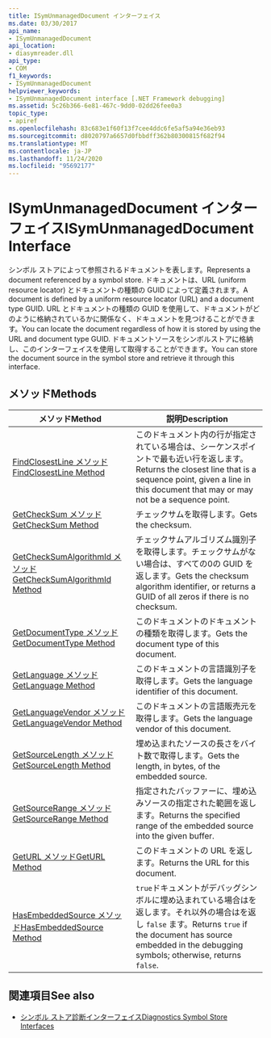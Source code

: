 ```yaml
---
title: ISymUnmanagedDocument インターフェイス
ms.date: 03/30/2017
api_name:
- ISymUnmanagedDocument
api_location:
- diasymreader.dll
api_type:
- COM
f1_keywords:
- ISymUnmanagedDocument
helpviewer_keywords:
- ISymUnmanagedDocument interface [.NET Framework debugging]
ms.assetid: 5c26b366-6e81-467c-9dd0-02dd26fee0a3
topic_type:
- apiref
ms.openlocfilehash: 83c683e1f60f13f7cee4ddc6fe5af5a94e36eb93
ms.sourcegitcommit: d8020797a6657d0fbbdff362b80300815f682f94
ms.translationtype: MT
ms.contentlocale: ja-JP
ms.lasthandoff: 11/24/2020
ms.locfileid: "95692177"
---
```

# <a name="isymunmanageddocument-interface"></a><span data-ttu-id="9bb30-102">ISymUnmanagedDocument インターフェイス</span><span class="sxs-lookup"><span data-stu-id="9bb30-102">ISymUnmanagedDocument Interface</span></span>

<span data-ttu-id="9bb30-103">シンボル ストアによって参照されるドキュメントを表します。</span><span class="sxs-lookup"><span data-stu-id="9bb30-103">Represents a document referenced by a symbol store.</span></span> <span data-ttu-id="9bb30-104">ドキュメントは、URL (uniform resource locator) とドキュメントの種類の GUID によって定義されます。</span><span class="sxs-lookup"><span data-stu-id="9bb30-104">A document is defined by a uniform resource locator (URL) and a document type GUID.</span></span> <span data-ttu-id="9bb30-105">URL とドキュメントの種類の GUID を使用して、ドキュメントがどのように格納されているかに関係なく、ドキュメントを見つけることができます。</span><span class="sxs-lookup"><span data-stu-id="9bb30-105">You can locate the document regardless of how it is stored by using the URL and document type GUID.</span></span> <span data-ttu-id="9bb30-106">ドキュメントソースをシンボルストアに格納し、このインターフェイスを使用して取得することができます。</span><span class="sxs-lookup"><span data-stu-id="9bb30-106">You can store the document source in the symbol store and retrieve it through this interface.</span></span>  
  
## <a name="methods"></a><span data-ttu-id="9bb30-107">メソッド</span><span class="sxs-lookup"><span data-stu-id="9bb30-107">Methods</span></span>  
  
|<span data-ttu-id="9bb30-108">メソッド</span><span class="sxs-lookup"><span data-stu-id="9bb30-108">Method</span></span>|<span data-ttu-id="9bb30-109">説明</span><span class="sxs-lookup"><span data-stu-id="9bb30-109">Description</span></span>|  
|------------|-----------------|  
|[<span data-ttu-id="9bb30-110">FindClosestLine メソッド</span><span class="sxs-lookup"><span data-stu-id="9bb30-110">FindClosestLine Method</span></span>](isymunmanageddocument-findclosestline-method.md)|<span data-ttu-id="9bb30-111">このドキュメント内の行が指定されている場合は、シーケンスポイントで最も近い行を返します。</span><span class="sxs-lookup"><span data-stu-id="9bb30-111">Returns the closest line that is a sequence point, given a line in this document that may or may not be a sequence point.</span></span>|  
|[<span data-ttu-id="9bb30-112">GetCheckSum メソッド</span><span class="sxs-lookup"><span data-stu-id="9bb30-112">GetCheckSum Method</span></span>](isymunmanageddocument-getchecksum-method.md)|<span data-ttu-id="9bb30-113">チェックサムを取得します。</span><span class="sxs-lookup"><span data-stu-id="9bb30-113">Gets the checksum.</span></span>|  
|[<span data-ttu-id="9bb30-114">GetCheckSumAlgorithmId メソッド</span><span class="sxs-lookup"><span data-stu-id="9bb30-114">GetCheckSumAlgorithmId Method</span></span>](isymunmanageddocument-getchecksumalgorithmid-method.md)|<span data-ttu-id="9bb30-115">チェックサムアルゴリズム識別子を取得します。チェックサムがない場合は、すべての0の GUID を返します。</span><span class="sxs-lookup"><span data-stu-id="9bb30-115">Gets the checksum algorithm identifier, or returns a GUID of all zeros if there is no checksum.</span></span>|  
|[<span data-ttu-id="9bb30-116">GetDocumentType メソッド</span><span class="sxs-lookup"><span data-stu-id="9bb30-116">GetDocumentType Method</span></span>](isymunmanageddocument-getdocumenttype-method.md)|<span data-ttu-id="9bb30-117">このドキュメントのドキュメントの種類を取得します。</span><span class="sxs-lookup"><span data-stu-id="9bb30-117">Gets the document type of this document.</span></span>|  
|[<span data-ttu-id="9bb30-118">GetLanguage メソッド</span><span class="sxs-lookup"><span data-stu-id="9bb30-118">GetLanguage Method</span></span>](isymunmanageddocument-getlanguage-method.md)|<span data-ttu-id="9bb30-119">このドキュメントの言語識別子を取得します。</span><span class="sxs-lookup"><span data-stu-id="9bb30-119">Gets the language identifier of this document.</span></span>|  
|[<span data-ttu-id="9bb30-120">GetLanguageVendor メソッド</span><span class="sxs-lookup"><span data-stu-id="9bb30-120">GetLanguageVendor Method</span></span>](isymunmanageddocument-getlanguagevendor-method.md)|<span data-ttu-id="9bb30-121">このドキュメントの言語販売元を取得します。</span><span class="sxs-lookup"><span data-stu-id="9bb30-121">Gets the language vendor of this document.</span></span>|  
|[<span data-ttu-id="9bb30-122">GetSourceLength メソッド</span><span class="sxs-lookup"><span data-stu-id="9bb30-122">GetSourceLength Method</span></span>](isymunmanageddocument-getsourcelength-method.md)|<span data-ttu-id="9bb30-123">埋め込まれたソースの長さをバイト数で取得します。</span><span class="sxs-lookup"><span data-stu-id="9bb30-123">Gets the length, in bytes, of the embedded source.</span></span>|  
|[<span data-ttu-id="9bb30-124">GetSourceRange メソッド</span><span class="sxs-lookup"><span data-stu-id="9bb30-124">GetSourceRange Method</span></span>](isymunmanageddocument-getsourcerange-method.md)|<span data-ttu-id="9bb30-125">指定されたバッファーに、埋め込みソースの指定された範囲を返します。</span><span class="sxs-lookup"><span data-stu-id="9bb30-125">Returns the specified range of the embedded source into the given buffer.</span></span>|  
|[<span data-ttu-id="9bb30-126">GetURL メソッド</span><span class="sxs-lookup"><span data-stu-id="9bb30-126">GetURL Method</span></span>](isymunmanageddocument-geturl-method.md)|<span data-ttu-id="9bb30-127">このドキュメントの URL を返します。</span><span class="sxs-lookup"><span data-stu-id="9bb30-127">Returns the URL for this document.</span></span>|  
|[<span data-ttu-id="9bb30-128">HasEmbeddedSource メソッド</span><span class="sxs-lookup"><span data-stu-id="9bb30-128">HasEmbeddedSource Method</span></span>](isymunmanageddocument-hasembeddedsource-method.md)|<span data-ttu-id="9bb30-129">`true`ドキュメントがデバッグシンボルに埋め込まれている場合はを返します。それ以外の場合はを返し `false` ます。</span><span class="sxs-lookup"><span data-stu-id="9bb30-129">Returns `true` if the document has source embedded in the debugging symbols; otherwise, returns `false`.</span></span>|  
  
## <a name="see-also"></a><span data-ttu-id="9bb30-130">関連項目</span><span class="sxs-lookup"><span data-stu-id="9bb30-130">See also</span></span>

- [<span data-ttu-id="9bb30-131">シンボル ストア診断インターフェイス</span><span class="sxs-lookup"><span data-stu-id="9bb30-131">Diagnostics Symbol Store Interfaces</span></span>](diagnostics-symbol-store-interfaces.md)
